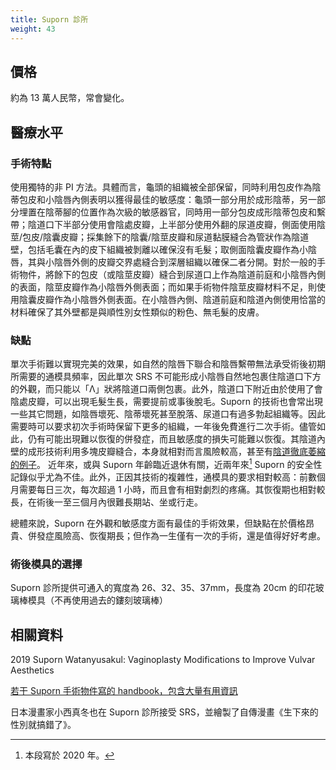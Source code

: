 ```yaml
---
title: Suporn 診所
weight: 43
---
```


## 價格

約為 13 萬人民幣，常會變化。

## 醫療水平

### 手術特點

使用獨特的非 PI 方法。具體而言，龜頭的組織被全部保留，同時利用包皮作為陰蒂包皮和小陰唇內側表明以獲得最佳的敏感度：龜頭一部分用於成形陰蒂，另一部分埋置在陰蒂腳的位置作為次級的敏感器官，同時用一部分包皮成形陰蒂包皮和繫帶；陰道口下半部分使用會陰處皮瓣，上半部分使用外翻的尿道皮瓣，側面使用陰莖/包皮/陰囊皮瓣；採集餘下的陰囊/陰莖皮瓣和尿道黏膜縫合為管狀作為陰道壁，包括毛囊在內的皮下組織被剝離以確保沒有毛髮；取側面陰囊皮瓣作為小陰唇，其與小陰唇外側的皮瓣交界處縫合到深層組織以確保二者分開。對於一般的手術物件，將餘下的包皮（或陰莖皮瓣）縫合到尿道口上作為陰道前庭和小陰唇內側的表面，陰莖皮瓣作為小陰唇外側表面；而如果手術物件陰莖皮瓣材料不足，則使用陰囊皮瓣作為小陰唇外側表面。在小陰唇內側、陰道前庭和陰道內側使用恰當的材料確保了其外壁都是與順性別女性類似的粉色、無毛髮的皮膚。

### 缺點

單次手術難以實現完美的效果，如自然的陰唇下聯合和陰唇繫帶無法承受術後初期所需要的通模具頻率，因此單次 SRS 不可能形成小陰唇自然地包裹住陰道口下方的外觀，而只能以「Λ」狀將陰道口兩側包裹。此外，陰道口下附近由於使用了會陰處皮瓣，可以出現毛髮生長，需要提前或事後脫毛。Suporn 的技術也會常出現一些其它問題，如陰唇壞死、陰蒂壞死甚至脫落、尿道口有過多勃起組織等。因此需要時可以要求初次手術時保留下更多的組織，一年後免費進行二次手術。儘管如此，仍有可能出現難以恢復的併發症，而且敏感度的損失可能難以恢復。其陰道內壁的成形技術利用多塊皮瓣縫合，本身就相對而言風險較高，甚至有[陰道徹底萎縮的例子](https://www.reddit.com/r/ask_transgender/comments/btceh8/i_fucking_regret_having_srs_with_dr_suporn/)。
近年來，或與 Suporn 年齡臨近退休有關，近兩年來[^1] Suporn 的安全性記錄似乎尤為不佳。此外，正因其技術的複雜性，通模具的要求相對較高：前數個月需要每日三次，每次超過 1 小時，而且會有相對劇烈的疼痛。其恢復期也相對較長，在術後一至三個月內很難長期站、坐或行走。

總體來說，Suporn 在外觀和敏感度方面有最佳的手術效果，但缺點在於價格昂貴、併發症風險高、恢復期長；但作為一生僅有一次的手術，還是值得好好考慮。

### 術後模具的選擇

Suporn 診所提供可通入的寬度為 26、32、35、37mm，長度為 20cm 的印花玻璃棒模具（不再使用過去的鏤刻玻璃棒）

## 相關資料

2019 Suporn Watanyusakul: Vaginoplasty Modifications to Improve Vulvar Aesthetics

[若干 Suporn 手術物件寫的 handbook，包含大量有用資訊](https://s3.amazonaws.com/Joped/Suporn2015.pdf)

日本漫畫家小西真冬也在 Suporn 診所接受 SRS，並繪製了自傳漫畫《生下來的性別就搞錯了》。

[^1]: 本段寫於 2020 年。

